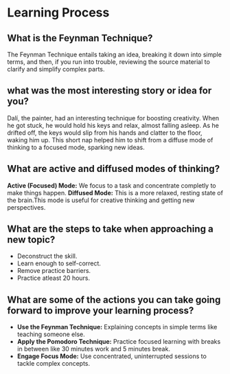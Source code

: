 # Learning Process

## What is the Feynman Technique?

The Feynman Technique entails taking an idea, breaking it down into simple terms, and then, if you run into trouble, reviewing the source material to clarify and simplify complex parts.


## what was the most interesting story or idea for you?
Dalí, the painter, had an interesting technique for boosting creativity. When he got stuck, he would hold his keys and relax, almost falling asleep. 
As he drifted off, the keys would slip from his hands and clatter to the floor, waking him up. This short nap helped him to shift from a diffuse mode of thinking to a focused mode, sparking new ideas.

## What are active and diffused modes of thinking?

**Active (Focused) Mode:** We focus to a task and concentrate completly to make things happen. 
**Diffused Mode:**  This is a more relaxed, resting state of the brain.This mode is useful for creative thinking and getting new perspectives.
 
##  What are the steps to take when approaching a new topic?
* Deconstruct the skill.
* Learn enough to self-correct.
* Remove practice barriers.
* Practice atleast 20 hours.

## What are some of the actions you can take going forward to improve your learning process?
* **Use the Feynman Technique:** Explaining concepts in simple terms like teaching someone else.
* **Apply the Pomodoro Technique:** Practice focused learning with breaks in between like 30 minutes work and 5 minutes break.
* **Engage Focus Mode:** Use concentrated, uninterrupted sessions to tackle complex concepts.
